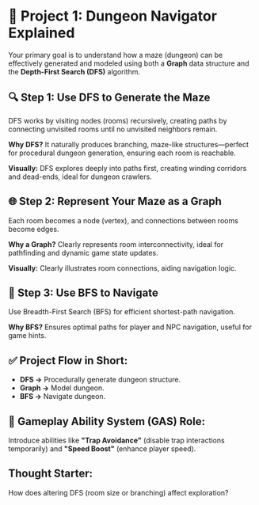 
# 🏰 Project 1: Dungeon Navigator Explained

Your primary goal is to understand how a maze (dungeon) can be effectively generated and modeled using both a **Graph** data structure and the **Depth-First Search (DFS)** algorithm.

## 🔍 Step 1: Use DFS to Generate the Maze
DFS works by visiting nodes (rooms) recursively, creating paths by connecting unvisited rooms until no unvisited neighbors remain.

**Why DFS?**
It naturally produces branching, maze-like structures—perfect for procedural dungeon generation, ensuring each room is reachable.

**Visually:** DFS explores deeply into paths first, creating winding corridors and dead-ends, ideal for dungeon crawlers.

## 🌐 Step 2: Represent Your Maze as a Graph
Each room becomes a node (vertex), and connections between rooms become edges.

**Why a Graph?**
Clearly represents room interconnectivity, ideal for pathfinding and dynamic game state updates.

**Visually:** Clearly illustrates room connections, aiding navigation logic.

## 🚦 Step 3: Use BFS to Navigate
Use Breadth-First Search (BFS) for efficient shortest-path navigation.

**Why BFS?**
Ensures optimal paths for player and NPC navigation, useful for game hints.

## ✅ Project Flow in Short:
- **DFS →** Procedurally generate dungeon structure.
- **Graph →** Model dungeon.
- **BFS →** Navigate dungeon.

## 🎲 Gameplay Ability System (GAS) Role:
Introduce abilities like **"Trap Avoidance"** (disable trap interactions temporarily) and **"Speed Boost"** (enhance player speed).

## Thought Starter:
How does altering DFS (room size or branching) affect exploration?
